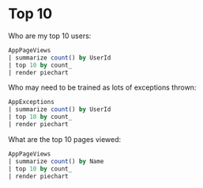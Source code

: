 # Top 10

Who are my top 10 users:

```sql
AppPageViews
| summarize count() by UserId
| top 10 by count_
| render piechart 
```

Who may need to be trained as lots of exceptions thrown:

```sql
AppExceptions
| summarize count() by UserId
| top 10 by count_
| render piechart 
```

What are the top 10 pages viewed:

```sql
AppPageViews
| summarize count() by Name
| top 10 by count_
| render piechart
```

